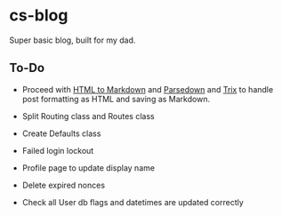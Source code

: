 # cs-blog
Super basic blog, built for my dad.


## To-Do

- Proceed with [HTML to Markdown](https://github.com/thephpleague/html-to-markdown) and [Parsedown](https://github.com/erusev/parsedown) and [Trix](https://github.com/basecamp/trix) to handle post formatting as HTML and saving as Markdown.


- Split Routing class and Routes class
- Create Defaults class
- Failed login lockout
- Profile page to update display name
- Delete expired nonces
- Check all User db flags and datetimes are updated correctly
